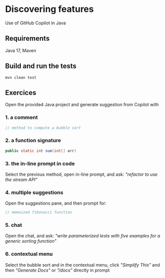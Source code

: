 # Discovering features

Use of GitHub Copilot in Java

## Requirements

Java 17, Maven

## Build and run the tests

```shell
mvn clean test
```

## Exercices

Open the provided Java project and generate suggestion from Copilot with

### 1. a comment

```java
// method to compute a bubble sort
```

### 2. a function signature

```java
public static int sum(int[] arr)
```

### 3. the in-line prompt in code

Select the previous method, open in-line prompt, and ask: _"refactor to use the stream API"_

### 4. multiple suggestions

Open the suggestions pane, and then prompt for:

```java
// memoized fibonacci function
```

### 5. chat

Open the chat, and ask: _"write parameterized tests with five examples for a generic sorting function"_

### 6. contextual menu

Select the bubble sort and in the contextual menu, click _"Simplify This"_ and then _"Generate Docs"_ or _“/docs”_ directly in prompt